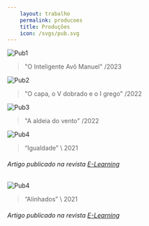```yaml
---
    layout: trabalho
    permalink: producoes
    title: Produções
    icon: /svgs/pub.svg
---
```


![Pub1](/assets/publicacoes/pub5.jpg)
> "O Inteligente Avô Manuel" /2023

![Pub2](/assets/publicacoes/pub4.jpg)
> "O capa, o V dobrado e o I grego" /2022

![Pub3](/assets/publicacoes/pub3.jpg)
> "A aldeia do vento" /2022

![Pub4](/assets/publicacoes/pub2.gif)
> “Igualdade” \ 2021

###### Artigo publicado na revista [E-Learning](https://parc.ipp.pt/index.php/elearning/article/view/4278)

![Pub4](/assets/publicacoes/pub1.jpg)
> “Alinhados” \ 2021

###### Artigo publicado na revista [E-Learning](https://parc.ipp.pt/index.php/elearning/article/view/4262)
